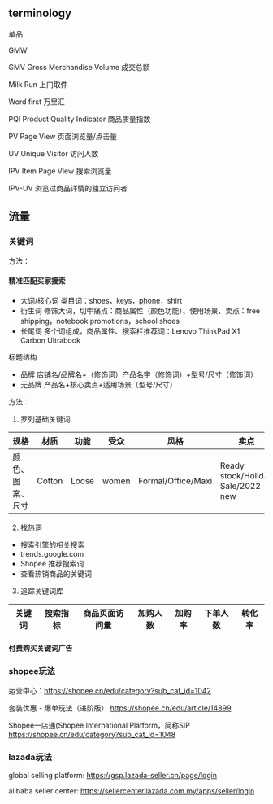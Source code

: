 
## terminology

单品

GMW

GMV Gross Merchandise Volume 成交总额

Milk Run 上门取件

Word first 万里汇

PQI Product Quality Indicator 商品质量指数

PV Page View 页面浏览量/点击量

UV Unique Visitor 访问人数

IPV Item Page View 搜索浏览量

IPV-UV 浏览过商品详情的独立访问者


## 流量

### 关键词

方法：

#### 精准匹配买家搜索

+ 大词/核心词
    类目词：shoes，keys，phone，shirt
+ 衍生词
    修饰大词，切中痛点：商品属性（颜色功能）、使用场景、卖点：free shipping，notebook promotions，school shoes
+ 长尾词
    多个词组成，商品属性、搜索栏推荐词：Lenovo ThinkPad X1 Carbon Ultrabook

标题结构
+ 品牌
店铺名/品牌名+（修饰词）产品名字（修饰词）+型号/尺寸（修饰词）
+ 无品牌
产品名+核心卖点+适用场景（型号/尺寸）

方法：
1. 罗列基础关键词

| 规格 | 材质 | 功能 | 受众 | 风格 | 卖点 |
|---|---|---|---|---|---|
| 颜色、图案、尺寸 | Cotton | Loose | women | Formal/Office/Maxi | Ready stock/Holiday Sale/2022 new |


2. 找热词

+ 搜索引擎的相关搜索
+ trends.google.com
+ Shopee 推荐搜索词
+ 查看热销商品的关键词

3. 追踪关键词库

| 关键词 | 搜索指标 | 商品页面访问量 | 加购人数 | 加购率 | 下单人数 | 转化率 |
|---|---|---|---|---|---|---|

#### 付费购买关键词广告




### shopee玩法

运营中心：https://shopee.cn/edu/category?sub_cat_id=1042

套装优惠 - 爆单玩法（进阶版） https://shopee.cn/edu/article/14899

Shopee一店通(Shopee International Platform，简称SIP
https://shopee.cn/edu/category?sub_cat_id=1048

### lazada玩法

global selling platform:
https://gsp.lazada-seller.cn/page/login

alibaba seller center:
https://sellercenter.lazada.com.my/apps/seller/login
